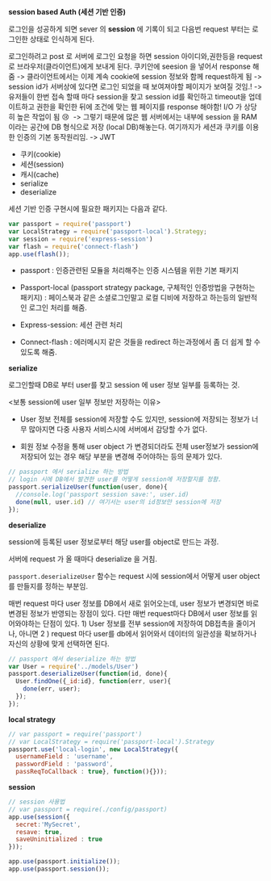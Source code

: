 **session based Auth (세션 기반 인증)**

로그인을 성공하게 되면 sever 의 **session** 에 기록이 되고 다음번 request 부터는 로그인한 상태로 인식하게 된다.

로그인하려고 post 로 서버에 로그인 요청을 하면 session 아이디와,권한등을 request 로 브라우저(클라이언트)에게 보내게 된다. 쿠키안에 seesion 을 넣어서 response 해줌 -> 클라이언트에서는 이제 계속 cookie에 session 정보와 함께 request하게 됨 -> session id가 서버상에 있다면 로그인 되었을 때 보여져야할 페이지가 보여질 것임.! -> 유저들이 한번 접속 할때 마다 session을 찾고 session id를 확인하고 timeout을 업데이트하고 권한을 확인한 뒤에 조건에 맞는 웹 페이지를 response 해야함! I/O 가 상당히 높은 작업이 됨 :cry: ​ -> 그렇기 때문에 많은 웹 서버에서는 내부에 session 을 RAM이라는 공간에 DB 형식으로 저장 (local DB)해놓는다. 여기까지가 세션과 쿠키를 이용한 인증의 기본 동작원리임. -> JWT

- 쿠키(cookie)
- 세션(session)
- 캐시(cache)
- serialize
- deserialize

세션 기반 인증 구현시에 필요한 패키지는 다음과 같다.

```js
var passport = require('passport')
var LocalStrategy = require('passport-local').Strategy;
var session = require('express-session')
var flash = require('connect-flash')
app.use(flash());
```

- passport : 인증관련된 모듈을 처리해주는 인증 시스템을 위한 기본 패키지

- Passport-local (passport strategy package, 구체적인 인증방법을 구현하는 패키지) : 페이스북과 같은 소셜로그인말고 로컬 디비에 저장하고 하는등의 일반적인 로그인 처리를 해줌.

- Express-session: 세션 관련 처리

- Connect-flash : 에러메시지 같은 것들을 redirect 하는과정에서 좀 더 쉽게 할 수 있도록 해줌.

**serialize** 

로그인할때 DB로 부터 user를 찾고 session 에 user 정보 일부를 등록하는 것.

<보통 session에 user 일부 정보만 저장하는 이유>

- User 정보 전체를 session에 저장할 수도 있지만, session에 저장되는 정보가 너무 많아지면 다중 사용자 서비스시에 서버에서 감당할 수가 없다. 

- 회원 정보 수정을 통해 user object 가 변경되더라도 전체 user정보가 session에 저장되어 있는 경우 해당 부분을 변경해 주어야하는 등의 문제가 있다.

```js
// passport 에서 serialize 하는 방법
// login 시에 DB에서 발견한 user를 어떻게 session에 저장할지를 정함.
passport.serializeUser(function(user, done){
  //console.log('passport session save:', user.id)
  done(null, user.id) // 여기서는 user의 id정보만 session에 저장
});
```

**deserialize** 

session에 등록된 user 정보로부터 해당 user를 object로 만드는 과정.

서버에 request 가 올 때마다 deserialize 을 거침.

`passport.deserializeUser` 함수는 request 시에 session에서 어떻게 user object 를 만들지를 정하는 부분임. 

매번 request 마다 user 정보를 DB에서 새로 읽어오는데, user 정보가 변경되면 바로 변경된 정보가 반영되는 장점이 있다. 다만 매번 request마다 DB에서 user 정보를 읽어와야하는 단점이 있다. 1) User 정보를 전부 session에 저장하여 DB접촉을 줄이거나, 아니면 2 ) request 마다 user를 db에서 읽어와서 데이터의 일관성을 확보하거나 자신의 상황에 맞게 선택하면 된다.

```js
// passport 에서 deserialize 하는 방법 
var User = require('../models/User')
passport.deserializeUser(function(id, done){
  User.findOne({_id:id}, function(err, user){
    done(err, user);
  });
});
```

**local strategy**

```js
// var passport = require('passport')
// var LocalStrategy = require('passport-local').Strategy
passport.use('local-login', new LocalStrategy({
  usernameField : 'username',
  passwordField : 'password',
  passReqToCallback : true}, function(){}));
```

**session**

```js
// session 사용법
// var passport = require(./config/passport)
app.use(session({
  secret:'MySecret',
  resave: true,
  saveUninitialized : true
}));

app.use(passport.initialize());
app.use(passport.session());
```





 

